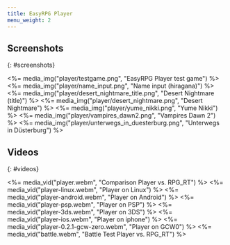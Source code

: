 ```yaml
---
title: EasyRPG Player
menu_weight: 2
---
```

<div class="info" markdown="1">

## Screenshots

</div>

{: #screenshots}

<%= media_img("player/testgame.png", "EasyRPG Player test game") %>
<%= media_img("player/name_input.png", "Name input (hiragana)") %>
<%= media_img("player/desert_nightmare_title.png", "Desert Nightmare (title)") %>
<%= media_img("player/desert_nightmare.png", "Desert Nightmare") %>
<%= media_img("player/yume_nikki.png", "Yume Nikki") %>
<%= media_img("player/vampires_dawn2.png", "Vampires Dawn 2") %>
<%= media_img("player/unterwegs_in_duesterburg.png", "Unterwegs in Düsterburg") %>

<div class="info" markdown="1">

## Videos

</div>

{: #videos}

<%= media_vid("player.webm", "Comparison Player vs. RPG_RT") %>
<%= media_vid("player-linux.webm", "Player on Linux") %>
<%= media_vid("player-android.webm", "Player on Android") %>
<%= media_vid("player-psp.webm", "Player on PSP") %>
<%= media_vid("player-3ds.webm", "Player on 3DS") %>
<%= media_vid("player-ios.webm", "Player on iphone") %>
<%= media_vid("player-0.2.1-gcw-zero.webm", "Player on GCW0") %>
<%= media_vid("battle.webm", "Battle Test Player vs. RPG_RT") %>

<script src="<%= @items['/js/commons.*'].path %>"></script>
<script src="<%= @items['/js/media.*'].path %>"></script>